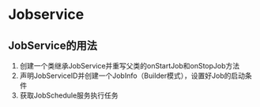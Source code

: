 # Jobservice



## JobService的用法

1. 创建一个类继承JobService并重写父类的onStartJob和onStopJob方法
2. 声明JobServiceID并创建一个JobInfo（Builder模式），设置好Job的启动条件
3. 获取JobSchedule服务执行任务

